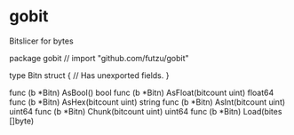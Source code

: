 # gobit
Bitslicer for bytes 

package gobit // import "github.com/futzu/gobit"

type Bitn struct {
        // Has unexported fields.
}

func (b *Bitn) AsBool() bool
func (b *Bitn) AsFloat(bitcount uint) float64
func (b *Bitn) AsHex(bitcount uint) string
func (b *Bitn) AsInt(bitcount uint) uint64
func (b *Bitn) Chunk(bitcount uint) uint64
func (b *Bitn) Load(bites []byte)
